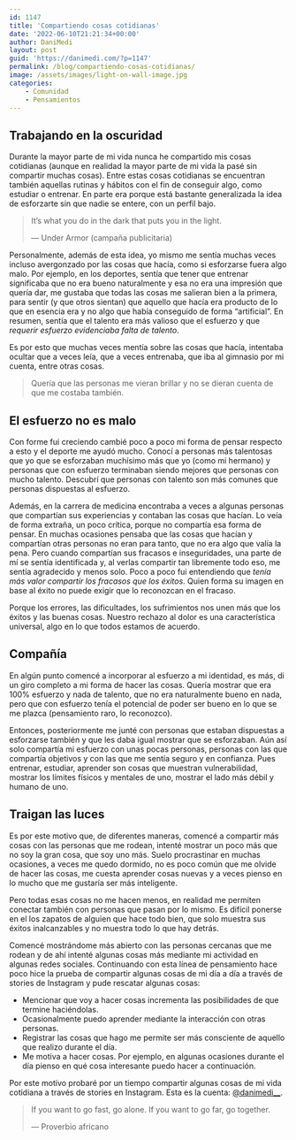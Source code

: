 ```yaml
---
id: 1147
title: 'Compartiendo cosas cotidianas'
date: '2022-06-10T21:21:34+00:00'
author: DaniMedi
layout: post
guid: 'https://danimedi.com/?p=1147'
permalink: /blog/compartiendo-cosas-cotidianas/
image: /assets/images/light-on-wall-image.jpg
categories:
    - Comunidad
    - Pensamientos
---
```


## Trabajando en la oscuridad

Durante la mayor parte de mi vida nunca he compartido mis cosas cotidianas (aunque en realidad la mayor parte de mi vida la pasé sin compartir muchas cosas). Entre estas cosas cotidianas se encuentran también aquellas rutinas y hábitos con el fin de conseguir algo, como estudiar o entrenar. En parte era porque está bastante generalizada la idea de esforzarte sin que nadie se entere, con un perfil bajo.

> It’s what you do in the dark that puts you in the light.
> 
> — Under Armor (campaña publicitaria)

Personalmente, además de esta idea, yo mismo me sentía muchas veces incluso avergonzado por las cosas que hacía, como si esforzarse fuera algo malo. Por ejemplo, en los deportes, sentía que tener que entrenar significaba que no era bueno naturalmente y esa no era una impresión que quería dar, me gustaba que todas las cosas me salieran bien a la primera, para sentir (y que otros sientan) que aquello que hacía era producto de lo que en esencia era y no algo que había conseguido de forma “artificial”. En resumen, sentía que el talento era más valioso que el esfuerzo y que *requerir esfuerzo evidenciaba falta de talento*.

Es por esto que muchas veces mentía sobre las cosas que hacía, intentaba ocultar que a veces leía, que a veces entrenaba, que iba al gimnasio por mi cuenta, entre otras cosas.

> Quería que las personas me vieran brillar y no se dieran cuenta de que me costaba también.

## El esfuerzo no es malo

Con forme fui creciendo cambié poco a poco mi forma de pensar respecto a esto y el deporte me ayudó mucho. Conocí a personas más talentosas que yo que se esforzaban muchísimo más que yo (como mi hermano) y personas que con esfuerzo terminaban siendo mejores que personas con mucho talento. Descubrí que personas con talento son más comunes que personas dispuestas al esfuerzo.

Además, en la carrera de medicina encontraba a veces a algunas personas que compartían sus experiencias y contaban las cosas que hacían. Lo veía de forma extraña, un poco crítica, porque no compartía esa forma de pensar. En muchas ocasiones pensaba que las cosas que hacían y compartían otras personas no eran para tanto, que no era algo que valía la pena. Pero cuando compartían sus fracasos e inseguridades, una parte de mí se sentía identificada y, al verlas compartir tan libremente todo eso, me sentía agradecido y menos solo. Poco a poco fui entendiendo que *tenía más valor compartir los fracasos que los éxitos*. Quien forma su imagen en base al éxito no puede exigir que lo reconozcan en el fracaso.

Porque los errores, las dificultades, los sufrimientos nos unen más que los éxitos y las buenas cosas. Nuestro rechazo al dolor es una característica universal, algo en lo que todos estamos de acuerdo.

## Compañía

En algún punto comencé a incorporar al esfuerzo a mi identidad, es más, di un giro completo a mi forma de hacer las cosas. Quería mostrar que era 100% esfuerzo y nada de talento, que no era naturalmente bueno en nada, pero que con esfuerzo tenía el potencial de poder ser bueno en lo que se me plazca (pensamiento raro, lo reconozco).

Entonces, posteriormente me junté con personas que estaban dispuestas a esforzarse también y que les daba igual mostrar que se esforzaban. Aún así solo compartía mi esfuerzo con unas pocas personas, personas con las que compartía objetivos y con las que me sentía seguro y en confianza. Pues entrenar, estudiar, aprender son cosas que muestran vulnerabilidad, mostrar los límites físicos y mentales de uno, mostrar el lado más débil y humano de uno.

## Traigan las luces

Es por este motivo que, de diferentes maneras, comencé a compartir más cosas con las personas que me rodean, intenté mostrar un poco más que no soy la gran cosa, que soy uno más. Suelo procrastinar en muchas ocasiones, a veces me quedo dormido, no es poco común que me olvide de hacer las cosas, me cuesta aprender cosas nuevas y a veces pienso en lo mucho que me gustaría ser más inteligente.

Pero todas esas cosas no me hacen menos, en realidad me permiten conectar también con personas que pasan por lo mismo. Es difícil ponerse en el los zapatos de alguien que hace todo bien, que solo muestra sus éxitos inalcanzables y no muestra todo lo que hay detrás.

Comencé mostrándome más abierto con las personas cercanas que me rodean y de ahí intenté algunas cosas más mediante mi actividad en algunas redes sociales. Continuando con esta línea de pensamiento hace poco hice la prueba de compartir algunas cosas de mi día a día a través de stories de Instagram y pude rescatar algunas cosas:

- Mencionar que voy a hacer cosas incrementa las posibilidades de que termine haciéndolas.
- Ocasionalmente puedo aprender mediante la interacción con otras personas.
- Registrar las cosas que hago me permite ser más consciente de aquello que realizo durante el día.
- Me motiva a hacer cosas. Por ejemplo, en algunas ocasiones durante el día pienso en qué cosa interesante puedo hacer a continuación.

Por este motivo probaré por un tiempo compartir algunas cosas de mi vida cotidiana a través de stories en Instagram. Esta es la cuenta: [@danimedi\_\_](https://www.instagram.com/danimedi__/).

> If you want to go fast, go alone. If you want to go far, go together.
> 
> — Proverbio africano